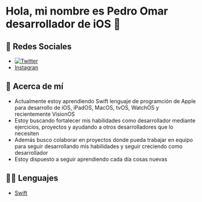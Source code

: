 # Hola, mi nombre es Pedro Omar desarrollador de iOS 👋

## 🔂 Redes Sociales
- [![Twitter](https://th.bing.com/th/id/OIP._Nlqv4LX_KauLZI5Oe56lgAAAA?rs=1&pid=ImgDetMain.jpg)](https://www.x.com/pedroomar25) 
- [Instagran](https://www.instagram.com/pedroomar_98)

## 👤 Acerca de mí
- Actualmente estoy aprendiendo Swift lenguaje de programción de Apple para desarrollo de iOS, iPadOS, MacOS, tvOS, WatchOS y recientemente VisionOS
- Estoy buscando fortalecer mis habilidades como desarrollador mediante ejercicios, proyectos y ayudando a otros desarrolladores que lo necesiten
- Además busco colaborar en proyectos donde pueda trabajar en equipo para seguir desarrollando mis habilidades y seguir creciendo como desarrollador
- Estoy dispuesto a seguir aprendiendo cada día cosas nuevas

## 👨‍💻 Lenguajes
- [Swift](https://wwww.swift.org)


